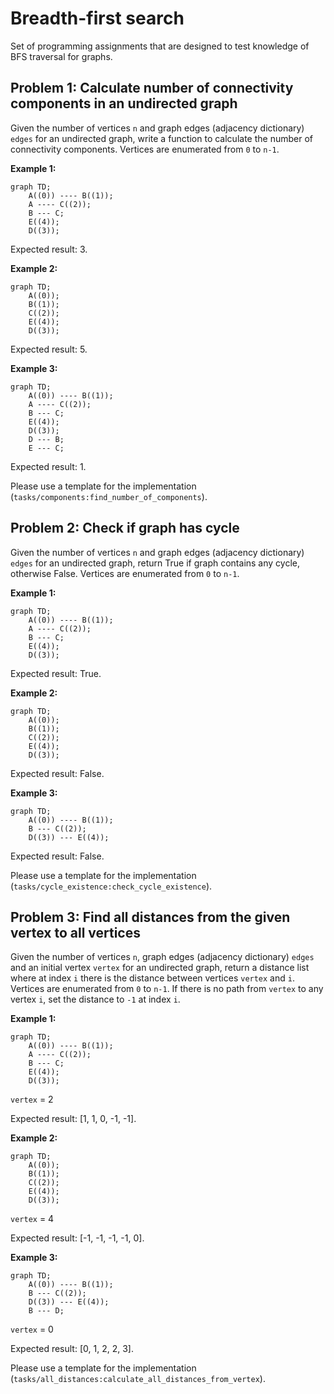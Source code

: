 # Breadth-first search
Set of programming assignments that are designed to test knowledge of BFS traversal for graphs.

## Problem 1: Calculate number of connectivity components in an undirected graph

Given the number of vertices `n` and graph edges (adjacency dictionary) `edges` for an undirected graph, write a function to calculate the number of connectivity components. Vertices are enumerated from `0` to `n-1`.


**Example 1:**
```mermaid
graph TD;
    A((0)) ---- B((1));
    A ---- C((2));
    B --- C;
    E((4));
    D((3));
```

Expected result: 3.

**Example 2:**
```mermaid
graph TD;
    A((0));
    B((1));
    C((2));
    E((4));
    D((3));
```

Expected result: 5.

**Example 3:**
```mermaid
graph TD;
    A((0)) ---- B((1));
    A ---- C((2));
    B --- C;
    E((4));
    D((3));
    D --- B;
    E --- C;
```

Expected result: 1.

Please use a template for the implementation (`tasks/components:find_number_of_components`).


## Problem 2: Check if graph has cycle

Given the number of vertices `n` and graph edges (adjacency dictionary) `edges` for an undirected graph, return True if graph contains any cycle, otherwise False. Vertices are enumerated from `0` to `n-1`.

**Example 1:**
```mermaid
graph TD;
    A((0)) ---- B((1));
    A ---- C((2));
    B --- C;
    E((4));
    D((3));
```

Expected result: True.

**Example 2:**
```mermaid
graph TD;
    A((0));
    B((1));
    C((2));
    E((4));
    D((3));
```

Expected result: False.

**Example 3:**
```mermaid
graph TD;
    A((0)) ---- B((1));
    B --- C((2));
    D((3)) --- E((4));
```

Expected result: False.

Please use a template for the implementation (`tasks/cycle_existence:check_cycle_existence`).


## Problem 3: Find all distances from the given vertex to all vertices

Given the number of vertices `n`, graph edges (adjacency dictionary) `edges` and an initial vertex `vertex` for an undirected graph, return a distance list where at index `i` there is the distance between vertices `vertex` and `i`. Vertices are enumerated from `0` to `n-1`. If there is no path from `vertex` to any vertex `i`, set the distance to `-1` at index `i`.

**Example 1:**
```mermaid
graph TD;
    A((0)) ---- B((1));
    A ---- C((2));
    B --- C;
    E((4));
    D((3));
```
`vertex` = 2

Expected result: [1, 1, 0, -1, -1].

**Example 2:**
```mermaid
graph TD;
    A((0));
    B((1));
    C((2));
    E((4));
    D((3));
```
`vertex` = 4

Expected result: [-1, -1, -1, -1, 0].

**Example 3:**
```mermaid
graph TD;
    A((0)) ---- B((1));
    B --- C((2));
    D((3)) --- E((4));
    B --- D;
```
`vertex` = 0

Expected result: [0, 1, 2, 2, 3].


Please use a template for the implementation (`tasks/all_distances:calculate_all_distances_from_vertex`).
